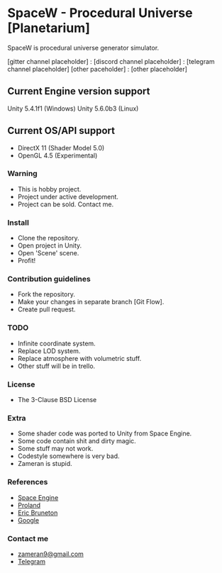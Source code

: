 # SpaceW - Procedural Universe [Planetarium] #

SpaceW is procedural universe generator simulator.

[gitter channel placeholder] : [discord channel placeholder] : [telegram channel placeholder]
[other paceholder] : [other placeholder]

## Current Engine version support ##
Unity 5.4.1f1 (Windows)
Unity 5.6.0b3 (Linux)

## Current OS/API support ##
* DirectX 11 (Shader Model 5.0)
* OpenGL 4.5 (Experimental)

### Warning ###
* This is hobby project.
* Project under active development.
* Project can be sold. Contact me.

### Install ###
* Clone the repository.
* Open project in Unity.
* Open 'Scene' scene.
* Profit!

### Contribution guidelines ###
* Fork the repository.
* Make your changes in separate branch [Git Flow].
* Create pull request.

### TODO ###
* Infinite coordinate system.
* Replace LOD system.
* Replace atmosphere with volumetric stuff.
* Other stuff will be in trello.

### License ###
* The 3-Clause BSD License

### Extra ###
* Some shader code was ported to Unity from Space Engine.
* Some code contain shit and dirty magic.
* Some stuff may not work.
* Codestyle somewhere is very bad.
* Zameran is stupid.

### References ###
* [Space Engine](http://spaceengine.org/)
* [Proland](http://proland.imag.fr/)
* [Eric Bruneton](http://www-evasion.imag.fr/Membres/Eric.Bruneton/)
* [Google](https://www.google.com)

### Contact me ###
* [zameran9@gmail.com](zameran9@gmail.com)
* [Telegram](https://t.me/zameran)